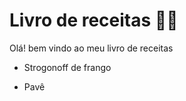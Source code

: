 # Livro de receitas :man_cook:

Olá! bem vindo ao meu livro de receitas

- Strogonoff de frango

- Pavê
